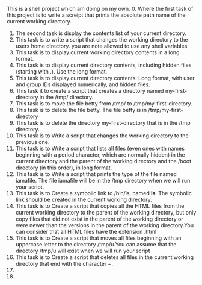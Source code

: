 This is a shell project which am doing on my own.
0. Where the first task of this project is to write a screipt that prints the absolute path name of the current working directory.
1. The second task is display the contents list of your current directory.
2. This task is to write a script that changes the working directory to the users home directory. you are note allowed to use any shell variables
3. This task is to display current working directory contents in a long format.
4. This task is to display current directory contents, including hidden files (starting with .). Use the long format.
5. This task is to display current directory contents. Long format, with user and group IDs displayed numerically, and hidden files.
6. This task it to create a script that creates a directory named my-first-directory in the /tmp/ directory.
7. This task is to move the file betty from /tmp/ to /tmp/my-first-directory. 
8. This task is to delete the file betty. The file betty is in /tmp/my-first-directory
9. This task is to delete the directory my-first-directory that is in the /tmp directory.
10. This task is to Write a script that changes the working directory to the previous one.
11. This task is to Write a script that lists all files (even ones with names beginning with a period character, which are normally hidden) in the current directory and the parent of the working directory and the /boot directory (in this order), in long format.
12. This task is to Write a script that prints the type of the file named iamafile. The file iamafile will be in the /tmp directory when we will run your script.
13. This task is to Create a symbolic link to /bin/ls, named __ls__. The symbolic link should be created in the current working directory.
14. This task is to Create a script that copies all the HTML files from the current working directory to the parent of the working directory, but only copy files that did not exist in the parent of the working directory or were newer than the versions in the parent of the working directory.You can consider that all HTML files have the extension .html
100. This task is to Create a script that moves all files beginning with an uppercase letter to the directory /tmp/u.You can assume that the directory /tmp/u will exist when we will run your script
101. This task is to Create a script that deletes all files in the current working directory that end with the character ~.
17.
18.
